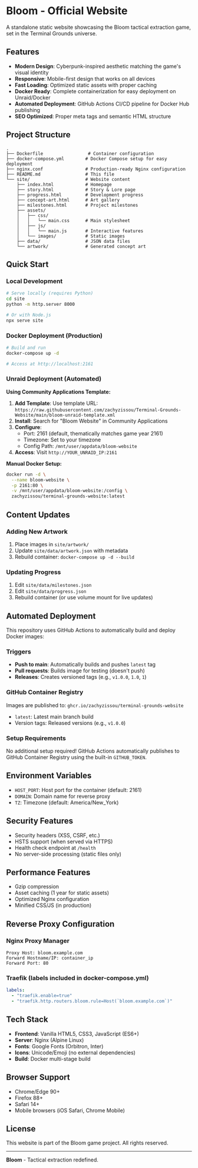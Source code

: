 # Bloom - Official Website

A standalone static website showcasing the Bloom tactical extraction game, set in the Terminal Grounds universe.

## Features

- **Modern Design**: Cyberpunk-inspired aesthetic matching the game's visual identity
- **Responsive**: Mobile-first design that works on all devices
- **Fast Loading**: Optimized static assets with proper caching
- **Docker Ready**: Complete containerization for easy deployment on Unraid/Docker  
- **Automated Deployment**: GitHub Actions CI/CD pipeline for Docker Hub publishing
- **SEO Optimized**: Proper meta tags and semantic HTML structure

## Project Structure

```
.
├── Dockerfile                 # Container configuration
├── docker-compose.yml        # Docker Compose setup for easy deployment
├── nginx.conf                # Production-ready Nginx configuration
├── README.md                 # This file
└── site/                     # Website content
    ├── index.html            # Homepage
    ├── story.html            # Story & Lore page
    ├── progress.html         # Development progress
    ├── concept-art.html      # Art gallery
    ├── milestones.html       # Project milestones
    ├── assets/
    │   ├── css/
    │   │   └── main.css      # Main stylesheet
    │   ├── js/
    │   │   └── main.js       # Interactive features
    │   └── images/           # Static images
    ├── data/                 # JSON data files
    └── artwork/              # Generated concept art
```

## Quick Start

### Local Development
```bash
# Serve locally (requires Python)
cd site
python -m http.server 8000

# Or with Node.js
npx serve site
```

### Docker Deployment (Production)
```bash
# Build and run
docker-compose up -d

# Access at http://localhost:2161
```

### Unraid Deployment (Automated)

**Using Community Applications Template:**
1. **Add Template**: Use template URL: `https://raw.githubusercontent.com/zachyzissou/Terminal-Grounds-Website/main/bloom-unraid-template.xml`
2. **Install**: Search for "Bloom Website" in Community Applications
3. **Configure**: 
   - Port: 2161 (default, thematically matches game year 2161)
   - Timezone: Set to your timezone
   - Config Path: `/mnt/user/appdata/bloom-website`
4. **Access**: Visit `http://YOUR_UNRAID_IP:2161`

**Manual Docker Setup:**
```bash
docker run -d \
  --name bloom-website \
  -p 2161:80 \
  -v /mnt/user/appdata/bloom-website:/config \
  zachyzissou/terminal-grounds-website:latest
```

## Content Updates

### Adding New Artwork
1. Place images in `site/artwork/`
2. Update `site/data/artwork.json` with metadata
3. Rebuild container: `docker-compose up -d --build`

### Updating Progress
1. Edit `site/data/milestones.json`
2. Edit `site/data/progress.json`
3. Rebuild container (or use volume mount for live updates)

## Automated Deployment

This repository uses GitHub Actions to automatically build and deploy Docker images:

### Triggers
- **Push to main**: Automatically builds and pushes `latest` tag
- **Pull requests**: Builds image for testing (doesn't push)
- **Releases**: Creates versioned tags (e.g., `v1.0.0`, `1.0`, `1`)

### GitHub Container Registry
Images are published to: `ghcr.io/zachyzissou/terminal-grounds-website`
- `latest`: Latest main branch build  
- Version tags: Released versions (e.g., `v1.0.0`)

### Setup Requirements
No additional setup required! GitHub Actions automatically publishes to GitHub Container Registry using the built-in `GITHUB_TOKEN`.

## Environment Variables

- `HOST_PORT`: Host port for the container (default: 2161)
- `DOMAIN`: Domain name for reverse proxy  
- `TZ`: Timezone (default: America/New_York)

## Security Features

- Security headers (XSS, CSRF, etc.)
- HSTS support (when served via HTTPS)
- Health check endpoint at `/health`
- No server-side processing (static files only)

## Performance Features

- Gzip compression
- Asset caching (1 year for static assets)
- Optimized Nginx configuration
- Minified CSS/JS (in production)

## Reverse Proxy Configuration

### Nginx Proxy Manager
```
Proxy Host: bloom.example.com
Forward Hostname/IP: container_ip
Forward Port: 80
```

### Traefik (labels included in docker-compose.yml)
```yaml
labels:
  - "traefik.enable=true"
  - "traefik.http.routers.bloom.rule=Host(`bloom.example.com`)"
```

## Tech Stack

- **Frontend**: Vanilla HTML5, CSS3, JavaScript (ES6+)
- **Server**: Nginx (Alpine Linux)
- **Fonts**: Google Fonts (Orbitron, Inter)
- **Icons**: Unicode/Emoji (no external dependencies)
- **Build**: Docker multi-stage build

## Browser Support

- Chrome/Edge 90+
- Firefox 88+
- Safari 14+
- Mobile browsers (iOS Safari, Chrome Mobile)

## License

This website is part of the Bloom game project. All rights reserved.

---

**Bloom** - Tactical extraction redefined.
